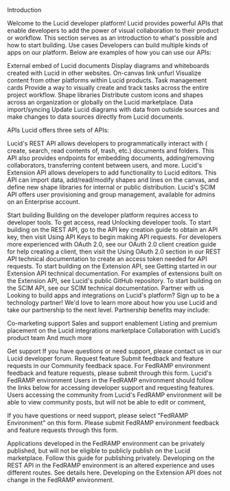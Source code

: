  Introduction















Welcome to the Lucid developer platform! Lucid provides powerful APIs that enable developers to add the power of visual collaboration to their product or workflow. This section serves as an introduction to what's possible and how to start building.
Use cases
Developers can build multiple kinds of apps on our platform. Below are examples of how you can use our APIs:

External embed of Lucid documents Display diagrams and whiteboards created with Lucid in other websites.
On-canvas link unfurl Visualize content from other platforms within Lucid products.
Task management cards Provide a way to visually create and track tasks across the entire project workflow.
Shape libraries Distribute custom icons and shapes across an organization or globally on the Lucid marketplace.
Data import/syncing Update Lucid diagrams with data from outside sources and make changes to data sources directly from Lucid documents.

APIs
Lucid offers three sets of APIs:

Lucid's REST API allows developers to programmatically interact with ( create, search, read contents of, trash, etc.) documents and folders.
This API also provides endpoints for embedding documents, adding/removing collaborators, transferring content between users, and more.
Lucid's Extension API allows developers to add functionality to Lucid editors. This API can import data, add/read/modify shapes and lines on the canvas, and define new shape libraries for internal or public distribution.
Lucid's SCIM API offers user provisioning and group management, available for admins on an Enterprise account.

Start building
Building on the developer platform requires access to developer tools.
To get access, read Unlocking developer tools.
To start building on the REST API, go to the API key creation guide to obtain an API key, then visit Using API Keys to begin making API requests. For developers more experienced with OAuth 2.0, see our OAuth 2.0 client creation guide for help creating a client, then visit the Using OAuth 2.0 section in our REST API technical documentation to create an access token needed for API requests.
To start building on the Extension API, see Getting started in our Extension API technical documentation. For examples of extensions built on the Extension API, see Lucid's public GitHub repository.
To start building on the SCIM API, see our SCIM technical documentation.
Partner with us
Looking to build apps and integrations on Lucid's platform? Sign up to be a technology partner! We'd love to learn more about how you use Lucid and take our partnership to the next level.
Partnership benefits may include:

Co-marketing support
Sales and support enablement
Listing and premium placement on the Lucid integrations marketplace
Collaboration with Lucid’s product team
And much more

Get support
If you have questions or need support, please contact us in our Lucid developer forum.
Request feature
Submit feedback and feature requests in our Community feedback space. For FedRAMP environment feedback and feature requests, please submit through this form.
Lucid's FedRAMP environment
Users in the FedRAMP environment should follow the links below for accessing developer support and requesting features. Users accessing the community from Lucid's FedRAMP environment will be able to view community posts, but will not be able to edit or comment,

If you have questions or need support, please select "FedRAMP Environment" on this form.
Please submit FedRAMP environment feedback and feature requests through this form.

Applications developed in the FedRAMP environment can be privately published, but will not be eligible to publicly publish on the Lucid marketplace. Follow this guide for publishing privately.
Developing on the REST API in the FedRAMP environment is an altered experience and uses different routes. See details here.
Developing on the Extension API does not change in the FedRAMP environment.